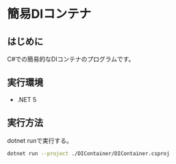# 簡易DIコンテナ

## はじめに
C#での簡易的なDIコンテナのプログラムです。

## 実行環境
* .NET 5  

## 実行方法
dotnet runで実行する。  
```sh
dotnet run --project ./DIContainer/DIContainer.csproj
```  

